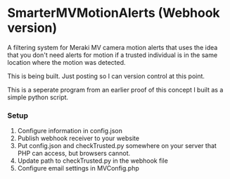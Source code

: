 # SmarterMVMotionAlerts (Webhook version)
A filtering system for Meraki MV camera motion alerts that uses the idea that you don't need alerts for motion if a trusted individual is in the same location where the motion was detected. 


This is being built. Just posting so I can version control at this point. 


This is a seperate program from an earlier proof of this concept I built as a simple python script. 


### Setup
1. Configure information in config.json
2. Publish webhook receiver to your website
3. Put config.json and checkTrusted.py somewhere on your server that PHP can access, but browsers cannot. 
4. Update path to checkTrusted.py in the webhook file
5. Configure email settings in MVConfig.php
